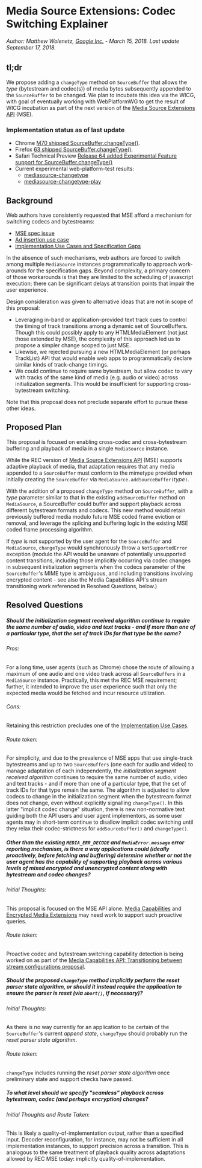 # Media Source Extensions: Codec Switching Explainer

###### Author: Matthew Wolenetz, [Google Inc.](www.google.com) - March 15, 2018.  Last update September 17, 2018.

## tl;dr

We propose adding a `changeType` method on `SourceBuffer` that allows the _type_
(bytestream and codec(s)) of media bytes subsequently appended to the
`SourceBuffer` to be changed.  We plan to incubate this idea via the WICG, with
goal of eventually working with WebPlatformWG to get the result of WICG
incubation as part of the next version of the [Media Source Extensions
API](https://www.w3.org/TR/media-source/) (MSE).


### Implementation status as of last update

* Chrome [M70 shipped SourceBuffer.changeType()](https://www.chromestatus.com/features/5719220952236032).
* Firefox [63 shipped SourceBuffer.changeType()](https://developer.mozilla.org/en-US/docs/Mozilla/Firefox/Releases/63).
* Safari Technical Preview [Release 64 added Experimental Feature support for SourceBuffer.changeType()](https://developer.apple.com/safari/technology-preview/release-notes/)
* Current experimental web-platform-test results:
  * [mediasource-changetype](https://wpt.fyi/results/media-source/mediasource-changetype.html?label=experimental)
  * [mediasource-changetype-play](https://wpt.fyi/results/media-source/mediasource-changetype-play.html?label=experimental)

## Background

Web authors have consistently requested that MSE afford a mechanism for
switching codecs and bytestreams:

* [MSE spec issue](https://github.com/w3c/media-source/issues/155)
* [Ad insertion use case](https://www.w3.org/wiki/HTML/Media_Task_Force/MSE_Ad_Insertion_Use_Cases)
* [Implementation Use Cases and Specification Gaps](https://www.w3.org/wiki/HTML/Media_Task_Force/MSE_Ad_Insertion_Use_Cases#Implementation_Use_Cases)

In the absence of such mechanisms, web authors are forced to switch among
multiple `MediaSource` instances programmatically to approach work-arounds for the
specification gaps. Beyond complexity, a primary concern of those workarounds is
that they are limited to the scheduling of javascript execution; there can be
significant delays at transition points that impair the user experience.

Design consideration was given to alternative ideas that are not in scope of
this proposal:

* Leveraging in-band or application-provided text track cues to control the
  timing of track transitions among a dynamic set of SourceBuffers. Though this
  could possibly apply to any HTMLMediaElement (not just those extended by MSE),
  the complexity of this approach led us to propose a simpler change scoped to
  just MSE.
* Likewise, we rejected pursuing a new HTMLMediaElement (or perhaps TrackList)
  API that would enable web apps to programmatically declare similar kinds of
  track-change timings.
* We could continue to require same bytestream, but allow codec to vary with
  tracks of the same kind of media (e.g. audio or video) across initialization
  segments. This would be insufficient for supporting cross-bytestream
  switching.

Note that this proposal does not preclude separate effort to pursue these other
ideas.

## Proposed Plan

This proposal is focused on enabling cross-codec and cross-bytestream buffering
and playback of media in a single `MediaSource` instance.

While the REC version of [Media Source Extensions
API](https://www.w3.org/TR/media-source/) (MSE) supports adaptive playback of media,
that adaptation requires that any media appended to a `SourceBuffer` must
conform to the mimetype provided when initially creating the `SourceBuffer` via
`MediaSource.addSourceBuffer(`_type_`)`.

With the addition of a proposed `changeType` method on `SourceBuffer`, with a
_type_ parameter similar to that in the existing `addSourceBuffer` method on
`MediaSource`, a SourceBuffer could buffer and support playback across different
bytestream formats and codecs. This new method would retain previously buffered
media modulo future MSE coded frame eviction or removal, and leverage the
splicing and buffering logic in the existing MSE coded frame processing
algorithm.

If _type_ is not supported by the user agent for the `SourceBuffer`
and `MediaSource`, `changeType` would synchronously throw a `NotSupportedError`
exception (modulo the API would be unaware of potentially unsupported content
transitions, including those implicitly occurring via codec changes in
subsequent initialization segments when the codecs parameter of the
`SourceBuffer`'s MIME type is ambiguous, and including transitions involving
encrypted content - see also the Media Capabilities API's stream transitioning
work referenced in Resolved Questions, below.)

## Resolved Questions

##### Should the _initialization segment received algorithm_ continue to require the same number of audio, video and text tracks - and if more than one of a particular type, that the set of track IDs for that type be the same?

###### Pros:

For a long time, user agents (such as Chrome) chose the route of allowing a
maximum of one audio and one video track across all `SourceBuffers` in a
`MediaSource` instance. Practically, this met the REC MSE requirement; further,
it intended to improve the user experience such that only the expected media
would be fetched and incur resource utilization.

###### Cons:

Retaining this restriction precludes one of the
[Implementation Use Cases](https://www.w3.org/wiki/HTML/Media_Task_Force/MSE_Ad_Insertion_Use_Cases#Implementation_Use_Cases).

###### Route taken:

For simplicity, and due to the prevalence of MSE apps that use single-track
bytestreams and up to two `SourceBuffers` (one each for audio and video) to manage
adaptation of each independently, the _initialization segment received algorithm_
continues to require the same number of audio, video and text tracks - and if
more than one of a particular type, that the set of track IDs for that type
remain the same.  The algorithm is adjusted to allow codecs to change in the
initialization segment when the bytestream format does not change, even without
explicitly signalling `changeType()`. In this latter "implicit codec change"
situation, there is new non-normative text guiding both the API users and user
agent implementors, as some user agents may in short-term continue to disallow
implicit codec switching until they relax their codec-strictness for
`addSourceBuffer()` and `changeType()`.


##### Other than the existing `MEDIA_ERR_DECODE` and `MediaError.message` error reporting mechanism, is there a way applications could (ideally proactively, before fetching and buffering) determine whether or not the user agent has the capability of supporting playback across various levels of mixed encrypted and unencrypted content along with bytestream and codec changes?

###### Initial Thoughts:

This proposal is focused on the MSE API alone.  [Media
Capabilities](https://wicg.github.io/media-capabilities/) and [Encrypted Media
Extensions](https://www.w3.org/TR/encrypted-media/) may need work to support
such proactive queries.

###### Route taken:

Proactive codec and bytestream switching capability detection is being worked on
as part of the [Media Capabilities API: Transitioning between stream configurations proposal](https://github.com/WICG/media-capabilities/blob/master/explainer.md#transitioning-between-stream-configurations).


##### Should the proposed `changeType` method implicitly perform the _reset parser state algorithm_, or should it instead require the application to ensure the parser is reset (via `abort()`, if necessary)?

###### Initial Thoughts:

As there is no way currently for an application to be certain of the
`SourceBuffer`'s current _append state_, `changeType` should probably run the
_reset parser state algorithm_.

###### Route taken:

`changeType` includes running the _reset parser state algorithm_ once
preliminary state and support checks have passed.


##### To what level should we specify "seamless" playback across bytestream, codec (and perhaps encryption) changes?

###### Initial Thoughts and Route Taken:

This is likely a quality-of-implementation output, rather than a specified
input. Decoder reconfiguration, for instance, may not be sufficient in all
implementation instances, to support precision across a transition. This is
analogous to the same treatment of playback quality across adaptations allowed
by REC MSE today: implicitly quality-of-implementation.

